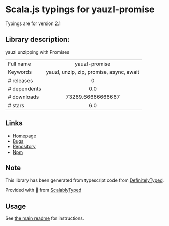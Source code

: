 
# Scala.js typings for yauzl-promise

Typings are for version 2.1

## Library description:
yauzl unzipping with Promises

|                    |                 |
| ------------------ | :-------------: |
| Full name          | yauzl-promise |
| Keywords           | yauzl, unzip, zip, promise, async, await |
| # releases         | 0 |
| # dependents       | 0.0 |
| # downloads        | 73269.66666666667 |
| # stars            | 6.0 |

## Links
- [Homepage](https://github.com/overlookmotel/yauzl-promise#readme)
- [Bugs](https://github.com/overlookmotel/yauzl-promise/issues)
- [Repository](https://github.com/overlookmotel/yauzl-promise)
- [Npm](https://www.npmjs.com/package/yauzl-promise)
    


## Note
This library has been generated from typescript code from [DefinitelyTyped](https://definitelytyped.org).

Provided with :purple_heart: from [ScalablyTyped](https://github.com/oyvindberg/ScalablyTyped)

## Usage
See [the main readme](../../readme.md) for instructions.


